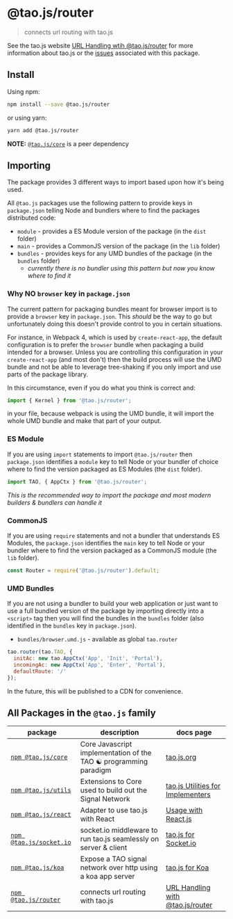 # @tao.js/router

> connects url routing with tao.js

See the tao.js website [URL Handling wtih @tao.js/router](https://tao.js.org/router/) for more information about tao.js or the [issues](https://github.com/zzyzxlab/tao.js/issues?q=is%3Aissue+is%3Aopen+label%3A"pkg%3A+router")
associated with this package.

## Install

Using npm:

```sh
npm install --save @tao.js/router
```

or using yarn:

```sh
yarn add @tao.js/router
```

**NOTE:** [`@tao.js/core`](https://www.npmjs.com/package/@tao.js/core) is a peer dependency

## Importing

The package provides 3 different ways to import based upon how it's being used.

All `@tao.js` packages use the following pattern to provide keys in `package.json`
telling Node and bundlers where to find the packages distributed code:

- `module` - provides a ES Module version of the package (in the `dist` folder)
- `main` - provides a CommonJS version of the package (in the `lib` folder)
- `bundles` - provides keys for any UMD bundles of the package (in the `bundles` folder)
  - _currently there is no bundler using this pattern but now you know where to find it_

### Why NO `browser` key in `package.json`

The current pattern for packaging bundles meant for browser import is to provide a
`browser` key in `package.json`. This _should_ be the way to go but unfortunately
doing this doesn't provide control to you in certain situations.

For instance, in Webpack 4, which is used by `create-react-app`, the default configuration
is to prefer the `browser` bundle when packaging a build intended for a browser. Unless
you are controlling this configuration in your `create-react-app` (and most don't) then
the build process will use the UMD bundle and not be able to leverage tree-shaking if
you only import and use parts of the package library.

In this circumstance, even if you do what you think is correct and:

```javascript
import { Kernel } from '@tao.js/router';
```

in your file, because webpack is using the UMD bundle, it will import the whole
UMD bundle and make that part of your output.

### ES Module

If you are using `import` statements to import `@tao.js/router` then `package.json` identifies
a `module` key to tell Node or your bundler of choice where to find the version packaged as
ES Modules (the `dist` folder).

```javascript
import TAO, { AppCtx } from '@tao.js/router';
```

_This is the recommended way to import the package and most modern builders & bundlers can
handle it_

### CommonJS

If you are using `require` statements and not a bundler that understands ES Modules, the
`package.json` identifies the `main` key to tell Node or your bundler where to find the version
packaged as a CommonJS module (the `lib` folder).

```javascript
const Router = require('@tao.js/router').default;
```

### UMD Bundles

If you are not using a bundler to build your web application or just want to use a full
bundled version of the package by importing directly into a `<script>` tag then you will
find the bundles in the `bundles` folder (also identified in the `bundles` key in `package.json`).

- `bundles/browser.umd.js` - available as global `tao.router`

```javascript
tao.router(tao.TAO, {
  initAc: new tao.AppCtx('App', 'Init', 'Portal'),
  incomingAc: new AppCtx('App', 'Enter', 'Portal'),
  defaultRoute: '/'
});
```

In the future, this will be published to a CDN for convenience.

## All Packages in the `@tao.js` family

| package                                                                    | description                                                      | docs page                                                             |
| -------------------------------------------------------------------------- | ---------------------------------------------------------------- | --------------------------------------------------------------------- |
| [`npm @tao.js/core`](https://www.npmjs.com/package/@tao.js/core)           | Core Javascript implementation of the TAO ☯ programming paradigm | [tao.js.org](https://tao.js.org)                                      |
| [`npm @tao.js/utils`](https://www.npmjs.com/package/@tao.js/utils)         | Extensions to Core used to build out the Signal Network          | [tao.js Utilities for Implementers](https://tao.js.org/implementers/) |
| [`npm @tao.js/react`](https://www.npmjs.com/package/@tao.js/react)         | Adapter to use tao.js with React                                 | [Usage with React.js](https://tao.js.org/client-react/)               |
| [`npm @tao.js/socket.io`](https://www.npmjs.com/package/@tao.js/socket.io) | socket.io middleware to run tao.js seamlessly on server & client | [tao.js for Socket.io](https://tao.js.org/server-side/socket-io.html) |
| [`npm @tao.js/koa`](https://www.npmjs.com/package/@tao.js/koa)             | Expose a TAO signal network over http using a koa app server     | [tao.js for Koa](https://tao.js.org/server-side/koa.html)             |
| [`npm @tao.js/router`](https://www.npmjs.com/package/@tao.js/router)       | connects url routing with tao.js                                 | [URL Handling with @tao.js/router](https://tao.js.org/router/)        |
